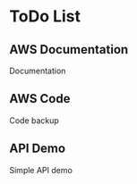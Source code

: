 # ToDo List

## AWS Documentation

Documentation

## AWS Code

Code backup

## API Demo

Simple API demo
